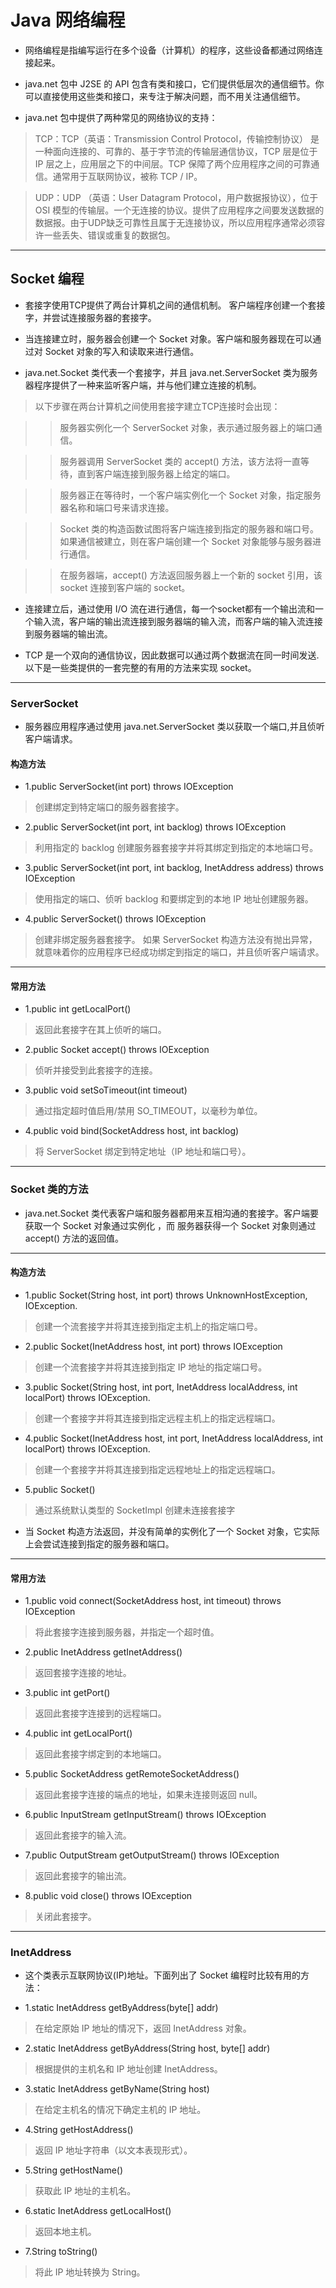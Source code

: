 # Java 网络编程

* 网络编程是指编写运行在多个设备（计算机）的程序，这些设备都通过网络连接起来。

* java.net 包中 J2SE 的 API 包含有类和接口，它们提供低层次的通信细节。你可以直接使用这些类和接口，来专注于解决问题，而不用关注通信细节。

* java.net 包中提供了两种常见的网络协议的支持：

> TCP：TCP（英语：Transmission Control Protocol，传输控制协议） 是一种面向连接的、可靠的、基于字节流的传输层通信协议，TCP 层是位于 IP 层之上，应用层之下的中间层。TCP 保障了两个应用程序之间的可靠通信。通常用于互联网协议，被称 TCP / IP。

> UDP：UDP （英语：User Datagram Protocol，用户数据报协议），位于 OSI 模型的传输层。一个无连接的协议。提供了应用程序之间要发送数据的数据报。由于UDP缺乏可靠性且属于无连接协议，所以应用程序通常必须容许一些丢失、错误或重复的数据包。
***

## Socket 编程

* 套接字使用TCP提供了两台计算机之间的通信机制。 客户端程序创建一个套接字，并尝试连接服务器的套接字。

* 当连接建立时，服务器会创建一个 Socket 对象。客户端和服务器现在可以通过对 Socket 对象的写入和读取来进行通信。

* java.net.Socket 类代表一个套接字，并且 java.net.ServerSocket 类为服务器程序提供了一种来监听客户端，并与他们建立连接的机制。

> 以下步骤在两台计算机之间使用套接字建立TCP连接时会出现：

> > 服务器实例化一个 ServerSocket 对象，表示通过服务器上的端口通信。

> > 服务器调用 ServerSocket 类的 accept() 方法，该方法将一直等待，直到客户端连接到服务器上给定的端口。

> > 服务器正在等待时，一个客户端实例化一个 Socket 对象，指定服务器名称和端口号来请求连接。

> > Socket 类的构造函数试图将客户端连接到指定的服务器和端口号。如果通信被建立，则在客户端创建一个 Socket 对象能够与服务器进行通信。

> > 在服务器端，accept() 方法返回服务器上一个新的 socket 引用，该 socket 连接到客户端的 socket。

* 连接建立后，通过使用 I/O 流在进行通信，每一个socket都有一个输出流和一个输入流，客户端的输出流连接到服务器端的输入流，而客户端的输入流连接到服务器端的输出流。

* TCP 是一个双向的通信协议，因此数据可以通过两个数据流在同一时间发送.以下是一些类提供的一套完整的有用的方法来实现 socket。
*** 

### ServerSocket 
* 服务器应用程序通过使用 java.net.ServerSocket 类以获取一个端口,并且侦听客户端请求。

#### 构造方法
* 1.public ServerSocket(int port) throws IOException
> 创建绑定到特定端口的服务器套接字。

* 2.public ServerSocket(int port, int backlog) throws IOException
> 利用指定的 backlog 创建服务器套接字并将其绑定到指定的本地端口号。

* 3.public ServerSocket(int port, int backlog, InetAddress address) throws IOException
> 使用指定的端口、侦听 backlog 和要绑定到的本地 IP 地址创建服务器。

* 4.public ServerSocket() throws IOException
> 创建非绑定服务器套接字。 如果 ServerSocket 构造方法没有抛出异常，就意味着你的应用程序已经成功绑定到指定的端口，并且侦听客户端请求。
***

#### 常用方法
* 1.public int getLocalPort()
> 返回此套接字在其上侦听的端口。

* 2.public Socket accept() throws IOException
> 侦听并接受到此套接字的连接。

* 3.public void setSoTimeout(int timeout)
> 通过指定超时值启用/禁用 SO_TIMEOUT，以毫秒为单位。

* 4.public void bind(SocketAddress host, int backlog)
> 将 ServerSocket 绑定到特定地址（IP 地址和端口号）。
***

### Socket 类的方法

* java.net.Socket 类代表客户端和服务器都用来互相沟通的套接字。客户端要获取一个 Socket 对象通过实例化 ，而 服务器获得一个 Socket 对象则通过 accept() 方法的返回值。
***

#### 构造方法

* 1.public Socket(String host, int port) throws UnknownHostException, IOException.
> 创建一个流套接字并将其连接到指定主机上的指定端口号。

* 2.public Socket(InetAddress host, int port) throws IOException
> 创建一个流套接字并将其连接到指定 IP 地址的指定端口号。

* 3.public Socket(String host, int port, InetAddress localAddress, int localPort) throws IOException.
> 创建一个套接字并将其连接到指定远程主机上的指定远程端口。

* 4.public Socket(InetAddress host, int port, InetAddress localAddress, int localPort) throws IOException.
> 创建一个套接字并将其连接到指定远程地址上的指定远程端口。

* 5.public Socket()
> 通过系统默认类型的 SocketImpl 创建未连接套接字

* 当 Socket 构造方法返回，并没有简单的实例化了一个 Socket 对象，它实际上会尝试连接到指定的服务器和端口。
*** 

#### 常用方法

* 1.public void connect(SocketAddress host, int timeout) throws IOException
> 将此套接字连接到服务器，并指定一个超时值。

* 2.public InetAddress getInetAddress()
> 返回套接字连接的地址。

* 3.public int getPort()
> 返回此套接字连接到的远程端口。

* 4.public int getLocalPort()
> 返回此套接字绑定到的本地端口。

* 5.public SocketAddress getRemoteSocketAddress()
> 返回此套接字连接的端点的地址，如果未连接则返回 null。

* 6.public InputStream getInputStream() throws IOException
> 返回此套接字的输入流。

* 7.public OutputStream getOutputStream() throws IOException
> 返回此套接字的输出流。

* 8.public void close() throws IOException
> 关闭此套接字。
*** 

### InetAddress 
* 这个类表示互联网协议(IP)地址。下面列出了 Socket 编程时比较有用的方法：  

* 1.static InetAddress getByAddress(byte[] addr)
> 在给定原始 IP 地址的情况下，返回 InetAddress 对象。

* 2.static InetAddress getByAddress(String host, byte[] addr)
> 根据提供的主机名和 IP 地址创建 InetAddress。

* 3.static InetAddress getByName(String host)
> 在给定主机名的情况下确定主机的 IP 地址。

* 4.String getHostAddress() 
> 返回 IP 地址字符串（以文本表现形式）。

* 5.String getHostName() 
> 获取此 IP 地址的主机名。

* 6.static InetAddress getLocalHost()
> 返回本地主机。

* 7.String toString()
> 将此 IP 地址转换为 String。